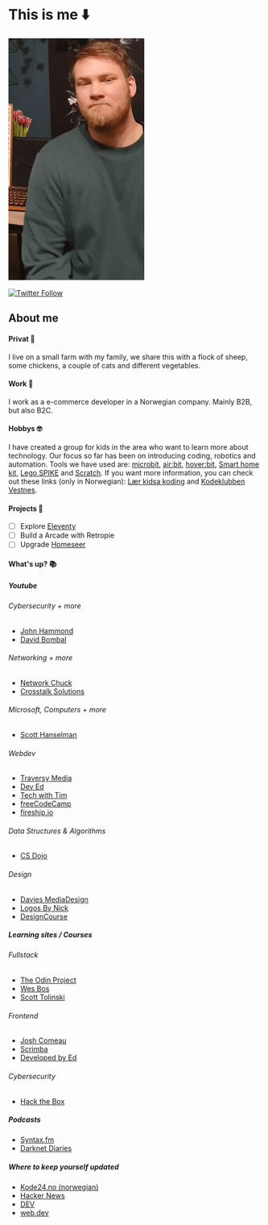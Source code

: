 # This is me :arrow_down:

![Chris](IMG_0027.GIF)

[![Twitter Follow](https://img.shields.io/badge/Instagram-E4405F?style=for-the-badge&logo=instagram&logoColor=white)](https://www.instagram.com/kystbonden/)

## About me
#### Privat :sheep:
I live on a small farm with my family, we share this with a flock of sheep, some chickens, a couple of cats and different vegetables. 

#### Work :construction_worker:
I work as a e-commerce developer in a Norwegian company. Mainly B2B, but also B2C.

#### Hobbys :nerd_face:
I have created a group for kids in the area who want to learn more about technology. Our focus so far has been on introducing coding, robotics and automation. Tools we have used are: [microbit](https://microbit.org/), [air:bit](https://www.makekit.no/airbit), [hover:bit](https://www.makekit.no/hoverbit), [Smart home kit](https://www.elecfreaks.com/micro-bit-smart-home-kit.html), [Lego SPIKE](https://education.lego.com/en-us/meetspikeprime) and [Scratch](https://scratch.mit.edu/). If you want more information, you can check out these links (only in Norwegian): [Lær kidsa koding](https://www.kidsakoder.no/) and [Kodeklubben Vestnes](http://kidsa.tech).

#### Projects :seedling:

- [ ] Explore [Eleventy](https://www.11ty.dev/)
- [ ] Build a Arcade with Retropie
- [ ] Upgrade [Homeseer](https://homeseer.com/)

#### What's up? :books:

##### Youtube

###### Cybersecurity + more 
- [John Hammond](https://www.youtube.com/c/JohnHammond010)
- [David Bombal](https://www.youtube.com/c/DavidBombal)

###### Networking + more
- [Network Chuck](https://www.youtube.com/c/NetworkChuck/)
- [Crosstalk Solutions](https://www.youtube.com/c/CrosstalkSolutions/)

###### Microsoft, Computers + more
- [Scott Hanselman](https://www.youtube.com/c/shanselman/videos)

###### Webdev
- [Traversy Media](https://www.youtube.com/c/TraversyMedia)
- [Dev Ed](https://www.youtube.com/c/DevEd)
- [Tech with Tim](https://www.youtube.com/c/TechWithTim)
- [freeCodeCamp](https://www.youtube.com/c/Freecodecamp)
- [fireship.io](https://www.youtube.com/c/Fireship)

###### Data Structures & Algorithms 
- [CS Dojo](https://www.youtube.com/c/CSDojo)

###### Design
- [Davies MediaDesign](https://www.youtube.com/c/DaViesMediaDesign/)
- [Logos By Nick](https://www.youtube.com/c/LogosByNick)
- [DesignCourse](https://www.youtube.com/c/DesignCourse)

##### Learning sites / Courses

###### Fullstack
- [The Odin Project](https://www.theodinproject.com/)
- [Wes Bos](https://wesbos.com/)
- [Scott Tolinski](https://www.leveluptutorials.com/)

###### Frontend
- [Josh Comeau](https://www.joshwcomeau.com/)
- [Scrimba](https://scrimba.com/)
- [Developed by Ed](https://developedbyed.com/)

###### Cybersecurity
- [Hack the Box](https://www.hackthebox.eu/)

##### Podcasts
- [Syntax.fm](https://syntax.fm/)
- [Darknet Diaries](https://darknetdiaries.com/)

##### Where to keep yourself updated
- [Kode24.no (norwegian)](https://www.kode24.no/)
- [Hacker News](https://news.ycombinator.com/)
- [DEV](https://dev.to/)
- [web.dev](https://web.dev/)